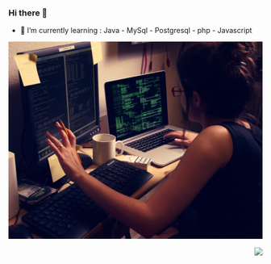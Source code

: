 ### Hi there 👋

- 🌱 I’m currently learning :
Java -
MySql - 
Postgresql - 
php -
Javascript

![Cover](https://github.com/andrianina777/andrianina777/blob/master/img/cover.jpg)


<!-- Visitor -->

<p align="right">
  <img src="https://api.visitorbadge.io/api/visitors?path=https%3A%2F%2Fgithub.com%2Fandrianina777&countColor=%23263759"/>
</p>

<!--
**andrianina777/andrianina777** is a ✨ _special_ ✨ repository because its `README.md` (this file) appears on your GitHub profile.

Here are some ideas to get you started:

- 🔭 I’m currently working on ...
- 🌱 I’m currently learning ...
- 👯 I’m looking to collaborate on ...
- 🤔 I’m looking for help with ...
- 💬 Ask me about ...
- 📫 How to reach me: ...
- 😄 Pronouns: ...
- ⚡ Fun fact: ...
-->
